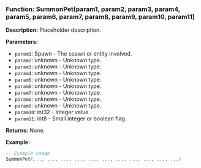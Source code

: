 ### Function: SummonPet(param1, param2, param3, param4, param5, param6, param7, param8, param9, param10, param11)

**Description:**
Placeholder description.

**Parameters:**
- `param1`: Spawn - The spawn or entity involved.
- `param2`: unknown - Unknown type.
- `param3`: unknown - Unknown type.
- `param4`: unknown - Unknown type.
- `param5`: unknown - Unknown type.
- `param6`: unknown - Unknown type.
- `param7`: unknown - Unknown type.
- `param8`: unknown - Unknown type.
- `param9`: unknown - Unknown type.
- `param10`: int32 - Integer value.
- `param11`: int8 - Small integer or boolean flag.

**Returns:** None.

**Example:**

```lua
-- Example usage
SummonPet(..., ..., ..., ..., ..., ..., ..., ..., ..., ..., ...)
```
